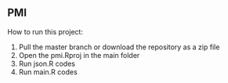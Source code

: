 ## PMI

How to run this project:

1. Pull the master branch or download the repository as a zip file
2. Open the pmi.Rproj in the main folder
3. Run json.R codes
4. Run main.R codes
